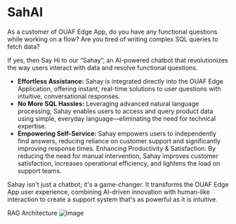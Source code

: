 # SahAI

As a customer of OUAF Edge App, do you have any functional questions while working on a flow?
Are you tired of writing complex SQL queries to fetch data?

If yes, then
Say Hi to our “Sahay”, an AI-powered chatbot that revolutionizes the way users interact with data and resolve functional questions.

- **Effortless Assistance:** Sahay is integrated directly into the OUAF Edge Application, offering instant, real-time solutions to user questions with intuitive, conversational responses.
- **No More SQL Hassles:** Leveraging advanced natural language processing, Sahay enables users to access and query product data using simple, everyday language—eliminating the need for technical expertise.
- **Empowering Self-Service:** Sahay empowers users to independently find answers, reducing reliance on customer support and significantly improving response times.
Enhancing Productivity & Satisfaction: By reducing the need for manual intervention, Sahay improves customer satisfaction, increases operational efficiency, and lightens the load on support teams.

Sahay isn't just a chatbot; it's a game-changer. It transforms the OUAF Edge App user experience, combining AI-driven innovation with human-like interaction to create a support system that's as powerful as it is intuitive.

RAG Architecture
![image](https://github.com/user-attachments/assets/fff23930-39b1-4344-9f29-d4784dd90f4d)
